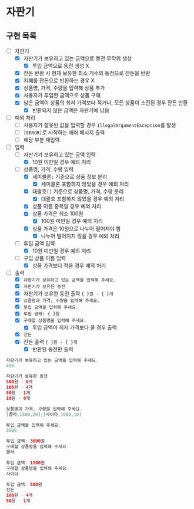 # 자판기

## 구현 목록

- [ ] 자판기
  - [x] 자판기가 보유하고 있는 금액으로 동전 무작위 생성
    - [x] 투입 금액으로 동전 생성 X
  - [x] 잔돈 반환 시 현재 보유한 최소 개수의 동전으로 잔돈을 반환
  - [x] 지폐를 잔돈으로 반환하는 경우 X
  - [x] 상품명, 가격, 수량을 입력해 상품 추가
  - [x] 사용자가 투입한 금액으로 상품 구매
  - [x] 남은 금액이 상품의 최저 가격보다 적거나, 모든 상품이 소진된 경우 잔돈 반환
    - [x] 반환되지 않은 금액은 자판기에 남음

- [ ] 예외 처리
  - [ ] 사용자가 잘못된 값을 입력할 경우 `IllegalArgumentException`를 발생
  - [ ] `[ERROR]`로 시작하는 에러 메시지 출력
  - [ ] 해당 부분 재입력

- [ ] 입력
  - [ ] 자판기가 보유하고 있는 금액 입력
    - [x] 10원 미만일 경우 예외 처리
  - [ ] 상품명, 가격, 수량 입력
    - [x] 세미콜론`;` 기준으로 상품 정보 분리
      - [x] 세미콜론 포함하지 않았을 경우 예외 처리
    - [x] 대괄호`[]` 기준으로 상품명, 가격, 수량 분리
      - [x] 대괄호 포함하지 않았을 경우 예외 처리
    - [x] 상품 이름 중복일 경우 예외 처리
    - [x] 상품 가격은 최소 100원
      - [x] 100원 미만일 경우 예외 처리
    - [x] 상품 가격은 10원으로 나누어 떨어져야 함
      - [x] 나누어 떨어지지 않을 경우 예외 처리
  - [ ] 투입 금액 입력
    - [x] 10원 미만일 경우 예외 처리
  - [ ] 구입 상품 이름 입력
    - [x] 상품 가격보다 적을 경우 예외 처리

- [ ] 출력
  - [x] `자판기가 보유하고 있는 금액을 입력해 주세요.`
  - [x] `자판기가 보유한 동전`
  - [x] 자판기가 보유한 동전 출력 `{ }원 - { }개`
  - [x] `상품명과 가격, 수량을 입력해 주세요.`
  - [x] `투입 금액을 입력해 주세요.` 
  - [x] `투입 금액: { }원`
  - [x] `구매할 상품명을 입력해 주세요.`
    - [x] 투입 금액이 최저 가격보다 클 경우 출력
  - [x] `잔돈`
  - [x] 잔돈 출력 `{ }원 - { }개`
    - [x] 반환된 동전만 출력

```java
자판기가 보유하고 있는 금액을 입력해 주세요.
450

자판기가 보유한 동전
500원 - 0개
100원 - 4개
50원 - 1개
10원 - 0개

상품명과 가격, 수량을 입력해 주세요.
[콜라,1500,20];[사이다,1000,10]

투입 금액을 입력해 주세요.
3000

투입 금액: 3000원
구매할 상품명을 입력해 주세요.
콜라

투입 금액: 1500원
구매할 상품명을 입력해 주세요.
사이다

투입 금액: 500원
잔돈
100원 - 4개
50원 - 1개
```